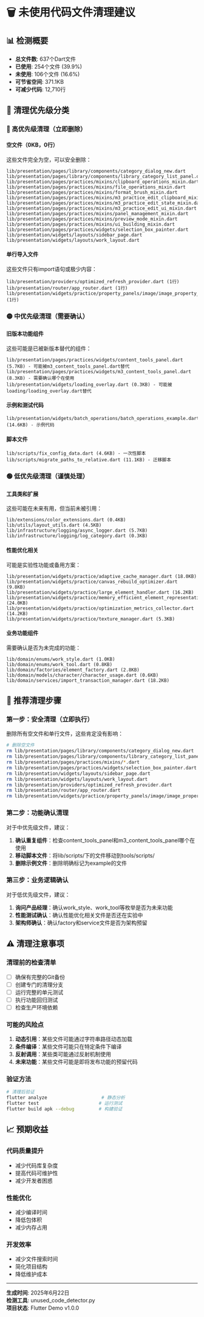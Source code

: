 # 🗑️ 未使用代码文件清理建议

## 📊 检测概要

- **总文件数**: 637个Dart文件
- **已使用**: 254个文件 (39.9%)
- **未使用**: 106个文件 (16.6%)
- **可节省空间**: 371.1KB
- **可减少代码**: 12,710行

## 🎯 清理优先级分类

### 🔴 高优先级清理（立即删除）

#### 空文件（0KB，0行）
这些文件完全为空，可以安全删除：

```
lib/presentation/pages/library/components/category_dialog_new.dart
lib/presentation/pages/library/components/library_category_list_panel.dart
lib/presentation/pages/practices/mixins/clipboard_operations_mixin.dart
lib/presentation/pages/practices/mixins/file_operations_mixin.dart
lib/presentation/pages/practices/mixins/format_brush_mixin.dart
lib/presentation/pages/practices/mixins/m3_practice_edit_clipboard_mixin.dart
lib/presentation/pages/practices/mixins/m3_practice_edit_state_mixin.dart
lib/presentation/pages/practices/mixins/m3_practice_edit_ui_mixin.dart
lib/presentation/pages/practices/mixins/panel_management_mixin.dart
lib/presentation/pages/practices/mixins/preview_mode_mixin.dart
lib/presentation/pages/practices/mixins/ui_building_mixin.dart
lib/presentation/pages/practices/widgets/selection_box_painter.dart
lib/presentation/widgets/layouts/sidebar_page.dart
lib/presentation/widgets/layouts/work_layout.dart
```

#### 单行导入文件
这些文件只有import语句或极少内容：

```
lib/presentation/providers/optimized_refresh_provider.dart (1行)
lib/presentation/router/app_router.dart (1行)
lib/presentation/widgets/practice/property_panels/image/image_property_panel_export.dart (1行)
```

### 🟡 中优先级清理（需要确认）

#### 旧版本功能组件
这些可能是已被新版本替代的组件：

```
lib/presentation/pages/practices/widgets/content_tools_panel.dart (5.7KB) - 可能被m3_content_tools_panel.dart替代
lib/presentation/pages/practices/widgets/m3_content_tools_panel.dart (8.3KB) - 需要确认哪个在使用
lib/presentation/widgets/loading_overlay.dart (0.3KB) - 可能被loading/loading_overlay.dart替代
```

#### 示例和测试代码
```
lib/presentation/widgets/batch_operations/batch_operations_example.dart (14.6KB) - 示例代码
```

#### 脚本文件
```
lib/scripts/fix_config_data.dart (4.6KB) - 一次性脚本
lib/scripts/migrate_paths_to_relative.dart (11.1KB) - 迁移脚本
```

### 🟢 低优先级清理（谨慎处理）

#### 工具类和扩展
这些可能在未来有用，但当前未被引用：

```
lib/extensions/color_extensions.dart (0.4KB)
lib/utils/layout_utils.dart (4.5KB)
lib/infrastructure/logging/async_logger.dart (5.7KB)
lib/infrastructure/logging/log_category.dart (0.3KB)
```

#### 性能优化相关
可能是实验性功能或备用方案：

```
lib/presentation/widgets/practice/adaptive_cache_manager.dart (18.0KB)
lib/presentation/widgets/practice/canvas_rebuild_optimizer.dart (9.8KB)
lib/presentation/widgets/practice/large_element_handler.dart (16.2KB)
lib/presentation/widgets/practice/memory_efficient_element_representation.dart (24.0KB)
lib/presentation/widgets/practice/optimization_metrics_collector.dart (14.2KB)
lib/presentation/widgets/practice/texture_manager.dart (5.3KB)
```

#### 业务功能组件
需要确认是否为未完成的功能：

```
lib/domain/enums/work_style.dart (1.0KB)
lib/domain/enums/work_tool.dart (0.8KB)
lib/domain/factories/element_factory.dart (2.8KB)
lib/domain/models/character/character_usage.dart (0.6KB)
lib/domain/services/import_transaction_manager.dart (18.2KB)
```

## 🚀 推荐清理步骤

### 第一步：安全清理（立即执行）
删除所有空文件和单行文件，这些肯定没有影响：

```bash
# 删除空文件
rm lib/presentation/pages/library/components/category_dialog_new.dart
rm lib/presentation/pages/library/components/library_category_list_panel.dart
rm lib/presentation/pages/practices/mixins/*.dart
rm lib/presentation/pages/practices/widgets/selection_box_painter.dart
rm lib/presentation/widgets/layouts/sidebar_page.dart
rm lib/presentation/widgets/layouts/work_layout.dart
rm lib/presentation/providers/optimized_refresh_provider.dart
rm lib/presentation/router/app_router.dart
rm lib/presentation/widgets/practice/property_panels/image/image_property_panel_export.dart
```

### 第二步：功能确认清理
对于中优先级文件，建议：

1. **确认重复组件**：检查content_tools_panel和m3_content_tools_panel哪个在使用
2. **移动脚本文件**：将lib/scripts/下的文件移动到tools/scripts/
3. **删除示例文件**：删除明确标记为example的文件

### 第三步：业务逻辑确认
对于低优先级文件，建议：

1. **询问产品经理**：确认work_style、work_tool等枚举是否为未来功能
2. **性能测试确认**：确认性能优化相关文件是否还在实验中
3. **架构师确认**：确认factory和service文件是否为架构预留

## ⚠️ 清理注意事项

### 清理前的检查清单
- [ ] 确保有完整的Git备份
- [ ] 创建专门的清理分支
- [ ] 运行完整的单元测试
- [ ] 执行功能回归测试
- [ ] 检查生产环境依赖

### 可能的风险点
1. **动态引用**：某些文件可能通过字符串路径动态加载
2. **条件编译**：某些文件可能只在特定条件下编译
3. **反射调用**：某些类可能通过反射机制使用
4. **未来功能**：某些文件可能是即将发布功能的预留代码

### 验证方法
```bash
# 清理后验证
flutter analyze                    # 静态分析
flutter test                      # 运行测试
flutter build apk --debug         # 构建验证
```

## 📈 预期收益

### 代码质量提升
- 减少代码库复杂度
- 提高代码可维护性
- 减少开发者困惑

### 性能优化
- 减少编译时间
- 降低包体积
- 减少内存占用

### 开发效率
- 减少文件搜索时间
- 简化项目结构
- 降低维护成本

---

**生成时间**: 2025年6月22日  
**检测工具**: unused_code_detector.py  
**项目状态**: Flutter Demo v1.0.0 